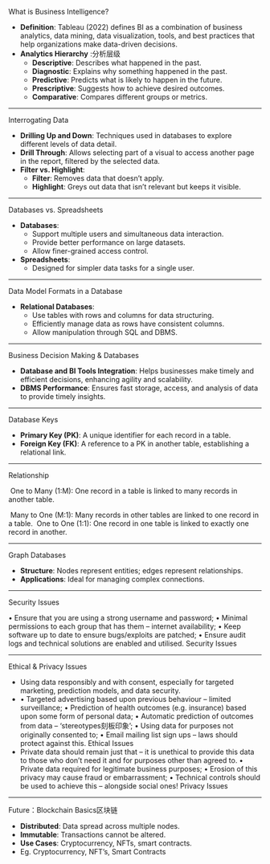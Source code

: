 What is Business Intelligence?

- **Definition**: Tableau (2022) defines BI as a combination of business analytics, data mining, data visualization, tools, and best practices that help organizations make data-driven decisions.
- **Analytics Hierarchy** :分析层级
  - **Descriptive**: Describes what happened in the past.
  - **Diagnostic**: Explains why something happened in the past.
  - **Predictive**: Predicts what is likely to happen in the future.
  - **Prescriptive**: Suggests how to achieve desired outcomes.
  - **Comparative**: Compares different groups or metrics.

---

Interrogating Data

- **Drilling Up and Down**: Techniques used in databases to explore different levels of data detail.
- **Drill Through**: Allows selecting part of a visual to access another page in the report, filtered by the selected data.
- **Filter vs. Highlight**:
  - **Filter**: Removes data that doesn’t apply.
  - **Highlight**: Greys out data that isn’t relevant but keeps it visible.

---

Databases vs. Spreadsheets

- **Databases**:
  - Support multiple users and simultaneous data interaction.
  - Provide better performance on large datasets.
  - Allow finer-grained access control.
- **Spreadsheets**:
  - Designed for simpler data tasks for a single user.

---

Data Model Formats in a Database

- **Relational Databases**:
  - Use tables with rows and columns for data structuring.
  - Efficiently manage data as rows have consistent columns.
  - Allow manipulation through SQL and DBMS.

---

Business Decision Making & Databases

- **Database and BI Tools Integration**: Helps businesses make timely and efficient decisions, enhancing agility and scalability.
- **DBMS Performance**: Ensures fast storage, access, and analysis of data to provide timely insights.

---

Database Keys

- **Primary Key (PK)**: A unique identifier for each record in a table.
- **Foreign Key (FK)**: A reference to a PK in another table, establishing a relational link.

---

Relationship

​	One to Many (1:M): One record in a table is linked to many records in another table.

​	Many to One (M:1): Many records in other tables are linked to one record in a table.
​	One to One (1:1): One record in one table is linked to exactly one record in another.

---

Graph Databases

- **Structure**: Nodes represent entities; edges represent relationships.
- **Applications**: Ideal for managing complex connections.

---

Security Issues

• Ensure that you are using a strong username and password;
• Minimal permissions to each group that has them – internet availability;
• Keep software up to date to ensure bugs/exploits are patched;
• Ensure audit logs and technical solutions are enabled and utilised.
Security Issues

---

Ethical & Privacy Issues

- Using data responsibly and with consent, especially for targeted marketing, prediction models, and data security.
- • Targeted advertising based upon previous behaviour – limited surveillance;
  • Prediction of health outcomes (e.g. insurance) based upon some form of personal data;
  • Automatic prediction of outcomes from data – ‘stereotypes刻板印象’;
  • Using data for purposes not originally consented to;
  • Email mailing list sign ups – laws should protect against this.
  Ethical Issues
- Private data should remain just that – it is unethical to provide this data to those who
  don’t need it and for purposes other than agreed to.
  • Private data required for legitimate business purposes;
  • Erosion of this privacy may cause fraud or embarrassment;
  • Technical controls should be used to achieve this – alongside social ones!
  Privacy Issues

---

Future：Blockchain Basics区块链

- **Distributed**: Data spread across multiple nodes.
- **Immutable**: Transactions cannot be altered.
- **Use Cases**: Cryptocurrency, NFTs, smart contracts.
- Eg. Cryptocurrency, NFT’s, Smart Contracts

